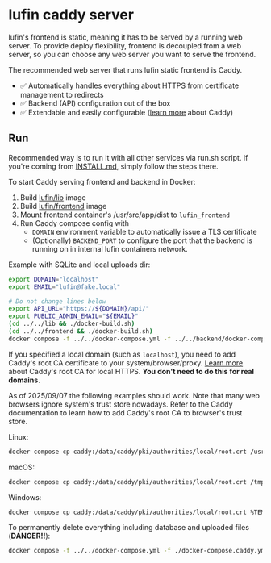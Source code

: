 # lufin caddy server

lufin's frontend is static, meaning it has to be served by a running web server. To provide deploy flexibility, frontend is decoupled from a web server, so you can choose any web server you want to serve the frontend.

The recommended web server that runs lufin static frontend is Caddy.

- ✅ Automatically handles everything about HTTPS from certificate management to redirects
- ✅ Backend (API) configuration out of the box
- ✅ Extendable and easily configurable ([learn more](https://caddyserver.com/docs/) about Caddy)

## Run

Recommended way is to run it with all other services via run.sh script. If you're coming from [INSTALL.md](../../docs/INSTALL.md), simply follow the steps there.

To start Caddy serving frontend and backend in Docker:
1. Build [lufin/lib](../../lib/README.md) image
2. Build [lufin/frontend](../../frontend/README.md#docker) image
3. Mount frontend container's /usr/src/app/dist to `lufin_frontend`
4. Run Caddy compose config with
   - `DOMAIN` environment variable to automatically issue a TLS certificate
   - (Optionally) `BACKEND_PORT` to configure the port that the backend is running on in internal lufin containers network. 

Example with SQLite and local uploads dir:

```bash
export DOMAIN="localhost"
export EMAIL="lufin@fake.local"

# Do not change lines below
export API_URL="https://${DOMAIN}/api/"
export PUBLIC_ADMIN_EMAIL="${EMAIL}"
(cd ../../lib && ./docker-build.sh)
(cd ../../frontend && ./docker-build.sh)
docker compose -f ../../docker-compose.yml -f ../../backend/docker-compose.backend.yml -f ./docker-compose.caddy.yml -f ../docker-compose.fs.yml -f ../docker-compose.sqlite.yml up --build -d
```

If you specified a local domain (such as `localhost`), you need to add Caddy's root CA certificate to your system/browser/proxy. [Learn more](https://caddyserver.com/docs/running#local-https-with-docker) about Caddy's root CA for local HTTPS. **You don't need to do this for real domains.**

As of 2025/09/07 the following examples should work. Note that many web browsers ignore system's trust store nowadays. Refer to the Caddy documentation to learn how to add Caddy's root CA to browser's trust store.

Linux:

```bash
docker compose cp caddy:/data/caddy/pki/authorities/local/root.crt /usr/local/share/ca-certificates/lufin-local-https.crt && sudo update-ca-certificates
```

macOS:

```bash
docker compose cp caddy:/data/caddy/pki/authorities/local/root.crt /tmp/lufin-local-https.crt && sudo security add-trusted-cert -d -r trustRoot -k /Library/Keychains/System.keychain /tmp/lufin-local-https.crt
```

Windows:

```bash
docker compose cp caddy:/data/caddy/pki/authorities/local/root.crt %TEMP%/lufin-local-https.crt && certutil -addstore -f "ROOT" %TEMP%/lufin-local-https.crt
```

To permanently delete everything including database and uploaded files (**DANGER!!**):

```bash
docker compose -f ../../docker-compose.yml -f ./docker-compose.caddy.yml -f ../docker-compose.fs.yml -f ../docker-compose.sqlite.yml -f ../../backend/docker-compose.backend.yml down --volumes
```